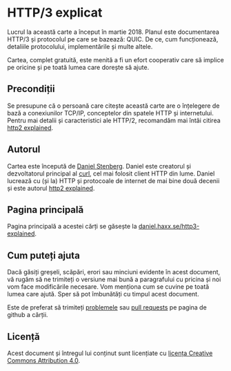 # HTTP/3 explicat

Lucrul la această carte a început în martie 2018. Planul este documentarea 
HTTP/3 și protocolul pe care se bazează: QUIC. De ce, cum funcționează, 
detaliile protocolului, implementările și multe altele.

Cartea, complet gratuită, este menită a fi un efort cooperativ care să implice
pe oricine și pe toată lumea care dorește să ajute.

## Precondiții

Se presupune că o persoană care citește această carte are o înțelegere de bază
a conexiunilor TCP/IP, conceptelor din spatele HTTP și internetului. Pentru mai
detalii și caracteristici ale HTTP/2, recomandăm mai întâi citirea [http2
explained](https://daniel.haxx.se/http2/).

## Autorul

Cartea este începută de [Daniel Stenberg](https://daniel.haxx.se/). 
Daniel este creatorul și dezvoltatorul principal al 
[curl](https://curl.haxx.se/), cel mai folosit client HTTP din lume. Daniel 
lucrează cu (și la) HTTP și protocoale de internet de mai bine două decenii și 
este autorul [http2 explained](https://daniel.haxx.se/http2/).

## Pagina principală

Pagina principală a acestei cărți se găsește la
[daniel.haxx.se/http3-explained](https://daniel.haxx.se/http3-explained).

## Cum puteți ajuta

Dacă găsiți greșeli, scăpări, erori sau minciuni evidente în acest document,
vă rugăm să ne trimiteți o versiune mai bună a paragrafului cu pricina și noi
vom face modificările necesare. Vom menționa cum se cuvine pe toată lumea care
ajută. Sper să pot îmbunătăți cu timpul acest document.

Este de preferat să trimiteți 
[problemele](https://github.com/bagder/http3-explained/issues)
sau [pull requests](https://github.com/bagder/http3-explained/pulls) pe pagina
de github a cărții.

## Licență

Acest document și întregul lui conținut sunt licențiate cu [licența Creative 
Commons Attribution 4.0](https://creativecommons.org/licenses/by/4.0/).
